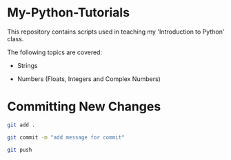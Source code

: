 # My-Python-Tutorials

This repository contains scripts used in teaching my 'Introduction to Python' class.

The following topics are covered:

- Strings

- Numbers (Floats, Integers and Complex Numbers)


# Committing New Changes

```bash
git add .

git commit -m "add message for commit"

git push

```